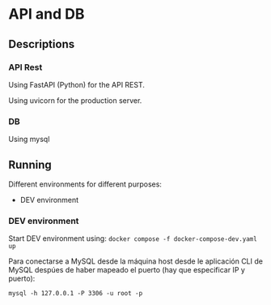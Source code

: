 # API and DB

## Descriptions

### API Rest

Using FastAPI (Python) for the API REST.

Using uvicorn for the production server.

### DB

Using mysql

## Running

Different environments for different purposes:

* DEV environment

### DEV environment

Start DEV environment using: `docker compose -f docker-compose-dev.yaml up`

Para conectarse a MySQL desde la máquina host desde le aplicación CLI de MySQL despúes de haber mapeado el puerto (hay que especificar IP y puerto):

`mysql -h 127.0.0.1 -P 3306 -u root -p`
